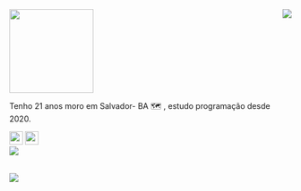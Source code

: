 
<img  widht="469px" height="150px" src="https://user-images.githubusercontent.com/103538940/172057598-aa6ec6ef-6560-4f66-8021-ccf9743af834.png">
<img align="right"  src="https://user-images.githubusercontent.com/103538940/172056419-9cb1cc9d-ce1d-4b3d-a75b-5da2772ea7cb.jpg">

<p align="left">Tenho 21 anos moro em Salvador- BA 🗺 , estudo programação desde 2020.</p>
<div justify-content="space-between" ><a href="https://www.linkedin.com/in/claudiane-costa-91a057219/"><img justify-content="space-between" widht="24px" height="24px" src="https://user-images.githubusercontent.com/103538940/173412404-a8186cdb-f589-4564-8049-ed947708d813.png"></a>
<a href="mailto:claudianecosta241@gmail.com"><img justify-content="space-between" widht="24px" height="24px" src="https://user-images.githubusercontent.com/103538940/173412359-084216f9-14dd-40b1-aa1b-787c80da90e7.png"></a></div>


<img  align="left"  src="https://github-readme-stats.vercel.app/api?username=claudianeCS&show_icons=true&hide=contribs,prs&cache_seconds=86400&theme=cobalt">
<br>
<p>                                                                                                                                                       </p>
<br>
<img align="left"  src="https://github-readme-stats.vercel.app/api/pin/?username=claudianeCS&repo=github-readme-stats&cache_seconds=86400&theme=cobalt">






